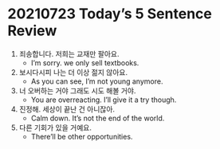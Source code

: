 # 20210723 Today’s 5 Sentence Review



1. 죄송합니다. 저희는 교재만 팔아요.
   - I’m sorry. we only sell textbooks.
2. 보시다시피 나는 더 이상 젊지 않아요.
   - As you can see, I’m not young anymore.
3. 너 오버하는 거야 그래도 시도 해볼 거야.
   - You are overreacting. I’ll give it a try though.
4. 진정해.  세상이 끝난 건 아니잖아.
   - Calm down. It’s not the end of the world.
5. 다른 기회가 있을 거예요.
   - There’ll be other opportunities.

